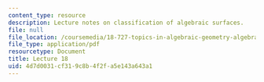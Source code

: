 ```yaml
---
content_type: resource
description: Lecture notes on classification of algebraic surfaces.
file: null
file_location: /coursemedia/18-727-topics-in-algebraic-geometry-algebraic-surfaces-spring-2008/4d7d0031cf319c8b4f2fa5e143a643a1_lect18.pdf
file_type: application/pdf
resourcetype: Document
title: Lecture 18
uid: 4d7d0031-cf31-9c8b-4f2f-a5e143a643a1
---
```

